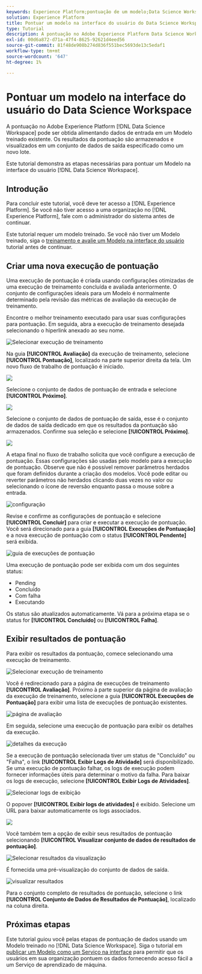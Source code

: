 ```yaml
---
keywords: Experience Platform;pontuação de um modelo;Data Science Workspace;tópicos populares;iu;pontuação executar;pontuação resultados
solution: Experience Platform
title: Pontuar um modelo na interface do usuário do Data Science Workspace
type: Tutorial
description: A pontuação no Adobe Experience Platform Data Science Workspace pode ser obtida ao alimentar dados de entrada em um modelo treinado existente. Os resultados da pontuação são armazenados e visualizados em um conjunto de dados de saída especificado como um novo lote.
exl-id: 00d6a872-d71a-47f4-8625-92621d4eed56
source-git-commit: 81f48de908b274d836f551bec5693de13c5edaf1
workflow-type: tm+mt
source-wordcount: '647'
ht-degree: 1%

---
```


# Pontuar um modelo na interface do usuário do Data Science Workspace

A pontuação no Adobe Experience Platform [!DNL Data Science Workspace] pode ser obtida alimentando dados de entrada em um Modelo treinado existente. Os resultados da pontuação são armazenados e visualizados em um conjunto de dados de saída especificado como um novo lote.

Este tutorial demonstra as etapas necessárias para pontuar um Modelo na interface do usuário [!DNL Data Science Workspace].

## Introdução

Para concluir este tutorial, você deve ter acesso a [!DNL Experience Platform]. Se você não tiver acesso a uma organização no [!DNL Experience Platform], fale com o administrador do sistema antes de continuar.

Este tutorial requer um modelo treinado. Se você não tiver um Modelo treinado, siga o [treinamento e avalie um Modelo na interface do usuário](./train-evaluate-model-ui.md) tutorial antes de continuar.

## Criar uma nova execução de pontuação

Uma execução de pontuação é criada usando configurações otimizadas de uma execução de treinamento concluída e avaliada anteriormente. O conjunto de configurações ideais para um Modelo é normalmente determinado pela revisão das métricas de avaliação da execução de treinamento.

Encontre o melhor treinamento executado para usar suas configurações para pontuação. Em seguida, abra a execução de treinamento desejada selecionando o hiperlink anexado ao seu nome.

![Selecionar execução de treinamento](../images/models-recipes/score/select-run.png)

Na guia **[!UICONTROL Avaliação]** da execução de treinamento, selecione **[!UICONTROL Pontuação]**, localizado na parte superior direita da tela. Um novo fluxo de trabalho de pontuação é iniciado.

![](../images/models-recipes/score/training_run_overview.png)

Selecione o conjunto de dados de pontuação de entrada e selecione **[!UICONTROL Próximo]**.

![](../images/models-recipes/score/scoring_input.png)

Selecione o conjunto de dados de pontuação de saída, esse é o conjunto de dados de saída dedicado em que os resultados da pontuação são armazenados. Confirme sua seleção e selecione **[!UICONTROL Próximo]**.

![](../images/models-recipes/score/scoring_results.png)

A etapa final no fluxo de trabalho solicita que você configure a execução de pontuação. Essas configurações são usadas pelo modelo para a execução de pontuação.
Observe que não é possível remover parâmetros herdados que foram definidos durante a criação dos modelos. Você pode editar ou reverter parâmetros não herdados clicando duas vezes no valor ou selecionando o ícone de reversão enquanto passa o mouse sobre a entrada.

![configuração](../images/models-recipes/score/configuration.png)

Revise e confirme as configurações de pontuação e selecione **[!UICONTROL Concluir]** para criar e executar a execução de pontuação. Você será direcionado para a guia **[!UICONTROL Execuções de Pontuação]** e a nova execução de pontuação com o status **[!UICONTROL Pendente]** será exibida.

![guia de execuções de pontuação](../images/models-recipes/score/scoring_runs_tab.png)

Uma execução de pontuação pode ser exibida com um dos seguintes status:
- Pending
- Concluído
- Com falha
- Executando

Os status são atualizados automaticamente. Vá para a próxima etapa se o status for **[!UICONTROL Concluído]** ou **[!UICONTROL Falha]**.

## Exibir resultados de pontuação

Para exibir os resultados da pontuação, comece selecionando uma execução de treinamento.

![Selecionar execução de treinamento](../images/models-recipes/score/select-run.png)

Você é redirecionado para a página de execuções de treinamento **[!UICONTROL Avaliação]**. Próximo à parte superior da página de avaliação da execução de treinamento, selecione a guia **[!UICONTROL Execuções de Pontuação]** para exibir uma lista de execuções de pontuação existentes.

![página de avaliação](../images/models-recipes/score/view_scoring_runs.png)

Em seguida, selecione uma execução de pontuação para exibir os detalhes da execução.

![detalhes da execução](../images/models-recipes/score/view_details.png)

Se a execução de pontuação selecionada tiver um status de &quot;Concluído&quot; ou &quot;Falha&quot;, o link **[!UICONTROL Exibir Logs de Atividade]** será disponibilizado. Se uma execução de pontuação falhar, os logs de execução podem fornecer informações úteis para determinar o motivo da falha. Para baixar os logs de execução, selecione **[!UICONTROL Exibir Logs de Atividades]**.

![Selecionar logs de exibição](../images/models-recipes/score/view_logs.png)

O popover **[!UICONTROL Exibir logs de atividades]** é exibido. Selecione um URL para baixar automaticamente os logs associados.

![](../images/models-recipes/score/activity_logs.png)

Você também tem a opção de exibir seus resultados de pontuação selecionando **[!UICONTROL Visualizar conjunto de dados de resultados de pontuação]**.

![Selecionar resultados da visualização](../images/models-recipes/score/view_results.png)

É fornecida uma pré-visualização do conjunto de dados de saída.

![visualizar resultados](../images/models-recipes/score/preview_results.png)

Para o conjunto completo de resultados de pontuação, selecione o link **[!UICONTROL Conjunto de Dados de Resultados de Pontuação]**, localizado na coluna direita.

## Próximas etapas

Este tutorial guiou você pelas etapas de pontuação de dados usando um Modelo treinado no [!DNL Data Science Workspace]. Siga o tutorial em [publicar um Modelo como um Serviço na interface](./publish-model-service-ui.md) para permitir que os usuários em sua organização pontuem os dados fornecendo acesso fácil a um Serviço de aprendizado de máquina.
